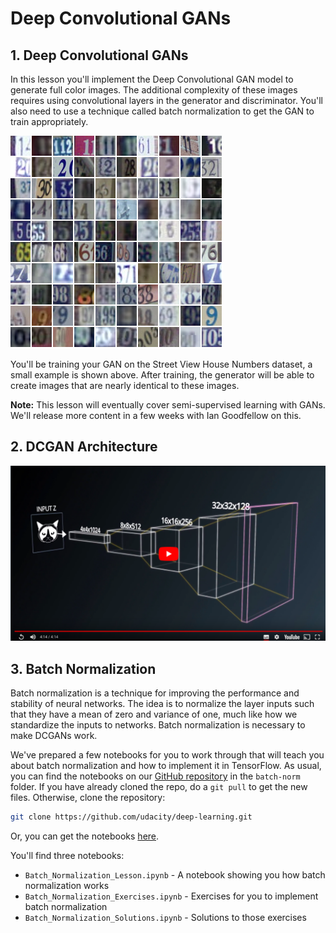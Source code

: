 # Deep Convolutional GANs

## 1. Deep Convolutional GANs

In this lesson you'll implement the Deep Convolutional GAN model to generate full color images. The additional 
complexity of these images requires using convolutional layers in the generator and discriminator. You'll also need to 
use a technique called batch normalization to get the GAN to train appropriately.

![part1-1](readme/part1_1.png)

You'll be training your GAN on the Street View House Numbers dataset, a small example is shown above. After training, 
the generator will be able to create images that are nearly identical to these images.

**Note:** This lesson will eventually cover semi-supervised learning with GANs. We'll release more content in a few weeks 
with Ian Goodfellow on this.

## 2. DCGAN Architecture

[![Video](readme/video1.png)](http://scrier.myqnapcloud.com:8080/share.cgi?ssid=0MZqBkd&ep=&path=%2FDeep.Learning%2F5.Generative-Adversial-Networks%2F2.Deep-Convolutional-Gan%2Freadme&filename=1_-_Deconvolution.mp4&fid=0MZqBkd&open=normal)

## 3. Batch Normalization

Batch normalization is a technique for improving the performance and stability of neural networks. The idea is to 
normalize the layer inputs such that they have a mean of zero and variance of one, much like how we standardize the 
inputs to networks. Batch normalization is necessary to make DCGANs work.

We've prepared a few notebooks for you to work through that will teach you about batch normalization and how to 
implement it in TensorFlow. As usual, you can find the notebooks on our [GitHub repository](https://github.com/udacity/deep-learning) in the `batch-norm` folder. 
If you have already cloned the repo, do a `git pull` to get the new files. Otherwise, clone the repository:

```bash
git clone https://github.com/udacity/deep-learning.git
```

Or, you can get the notebooks [here](https://github.com/udacity/deep-learning/tree/master/batch-norm).

You'll find three notebooks:

 * `Batch_Normalization_Lesson.ipynb` - A notebook showing you how batch normalization works
 * `Batch_Normalization_Exercises.ipynb` - Exercises for you to implement batch normalization
 * `Batch_Normalization_Solutions.ipynb` - Solutions to those exercises
